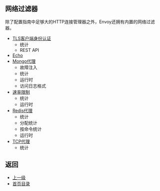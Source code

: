 ## 网络过滤器

除了配置指南中足够大的HTTP连接管理器之外，Envoy还拥有内置的网络过滤器。

- [TLS客户端身份认证](Networkfilters/ClientTLSauthentication.md)
    - 统计
    - REST API
- [Echo](Networkfilters/Echo.md)
- [Mongo代理](Networkfilters/Mongoproxy.md)
    - 故障注入
    - 统计
    - 运行时
    - 访问日志格式
- [速率限制](Networkfilters/Ratelimit.md)
    - 统计
    - 运行时
- [Redis代理](Networkfilters/Redisproxy.md)
    - 统计
    - 分配统计
    - 按命令统计
    - 运行时
- [TCP代理](Networkfilters/TCPproxy.md)
    - 统计

## 返回
- [上一级](../Configurationreference.md)
- [首页目录](../README.md)
